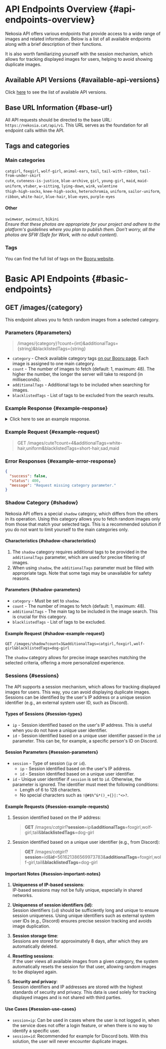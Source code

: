 [//]: # (Title: API Endpoints - Nekosia Docs)
[//]: # (Description: Explore Nekosia's API documentation for seamless access to diverse images and related information. Find detailed descriptions of each endpoint, session management, and more.)
[//]: # (Tags: nekosia, api, nekosia api, api endpoints, api documentation, image access, session management, image tags, API versions, base URL, category tags, shadow category, API sessions)
[//]: # (Canonical: api-endpoints)
[//]: # (Creation date: 2024-07-29)
[//]: # (Last update: 2024-08-09)
[//]: # (Contributors: Sefinek)

# API Endpoints Overview {#api-endpoints-overview}
Nekosia API offers various endpoints that provide access to a wide range of images and related information. Below is a list of all available endpoints along with a brief description of their functions.

It is also worth familiarizing yourself with the session mechanism, which allows for tracking displayed images for users, helping to avoid showing duplicate images.

## Available API Versions {#available-api-versions}
Click [here](https://nekosia.cat/documentation?page=introduction#api-versions) to see the list of available API versions.

## Base URL Information {#base-url}
All API requests should be directed to the base URL: `https://nekosia.cat/api/v1`. This URL serves as the foundation for all endpoint calls within the API.

## Tags and categories
### Main categories
`catgirl`, `foxgirl`, `wolf-girl`, `animal-ears`, `tail`, `tail-with-ribbon`, `tail-from-under-skirt`<br>
`cute`, `cuteness-is-justice`, `blue-archive`, `girl`, `young-girl`, `maid`, `maid-uniform`, `vtuber`, `w-sitting`, `lying-down`, `wink`, `valentine`<br>
`thigh-high-socks`, `knee-high-socks`, `heterochromia`, `uniform`, `sailor-uniform`, `ribbon`, `white-hair`, `blue-hair`, `blue-eyes`, `purple-eyes`

#### Other
`swimwear`, `swimsuit`, `bikini`<br>
*Ensure that these photos are appropriate for your project and adhere to the platform's guidelines where you plan to publish them. Don't worry, all the photos are SFW (Safe for Work, with no adult content).*

### Tags
You can find the full list of tags on the [Booru website](https://nekosia.cat/booru/tags).


# Basic API Endpoints {#basic-endpoints}

## GET /images/{category}
This endpoint allows you to fetch random images from a selected category.

### Parameters {#parameters}
> /images/{category}?count={int}&additionalTags={string}&blacklistedTags={string}
- `category` - Check available category tags [on our Booru page](https://nekosia.cat/booru/tags). Each image is assigned to one main category.
- `count` - The number of images to fetch (default: 1, maximum: 48). The higher the number, the longer the server will take to respond (in milliseconds).
- `additionalTags` - Additional tags to be included when searching for images.
- `blacklistedTags` - List of tags to be excluded from the search results.

### Example Response {#example-response}
<details>
  <summary>Click here to see an example response.</summary>

```json
{
  "success": true,
  "status": 200,
  "identifier": "user-identifier",
  "key": "viewed-key",
  "count": 2,
  "images": [
    {
      "id": "image-id",
      "colors": ["color1", "color2"],
      "image": {
        "original": {
          "url": "https://cdn.nekosia.cat/images/category/original.jpg",
          "bytes": 123456
        },
        "compressed": {
          "url": "https://cdn.nekosia.cat/images/category/compressed.jpg",
          "bytes": 654321
        }
      },
      "bytes": { "original": { "size": 123456 }, "compressed": { "size": 654321 } },
      "category": "category-name",
      "tags": ["tag1", "tag2", "tag3", "tag4"],
      "rating": null,
      "anime": { "title": "anime-title", "character": "character-name" },
      "source": {
        "url": "source-url",
        "direct": "direct-url"
      },
      "attribution": {
        "artist": { "username": "artist-name", "profile": "artist-profile-url" },
        "copyright": "Copyright 2024 © by Artist. All Rights Reserved."
      }
    }
  ]
}
```
</details>

### Example Request {#example-request}
> GET /images/cute?count=4&additionalTags=white-hair,uniform&blacklistedTags=short-hair,sad,maid

### Error Responses {#example-error-response}
```json
{
  "success": false,
  "status": 400,
  "message": "Request missing category parameter."
}
```

### Shadow Category {#shadow}
Nekosia API offers a special `shadow` category, which differs from the others in its operation.
Using this category allows you to fetch random images only from those that match your selected tags.
This is a recommended solution if you do not want to limit yourself to the main categories only.

#### Characteristics {#shadow-characteristics}
1. The `shadow` category requires additional tags to be provided in the `additionalTags` parameter, which are used for precise filtering of images.
2. When using `shadow`, the `additionalTags` parameter must be filled with appropriate tags. Note that some tags may be unavailable for safety reasons.

#### Parameters {#shadow-parameters}
- `category` - Must be set to `shadow`.
- `count` - The number of images to fetch (default: 1, maximum: 48).
- `additionalTags` - The main tag to be included in the image search. This is crucial for this category.
- `blacklistedTags` - List of tags to be excluded.

#### Example Request {#shadow-example-request}
```text
GET /images/shadow?count=3&additionalTags=catgirl,foxgirl,wolf-girl&blacklistedTags=dog-girl
```

The `shadow` category allows for precise image searches matching the selected criteria, offering a more personalized experience.

### Sessions {#sessions}
The API supports a session mechanism, which allows for tracking displayed images for users. This way, you can avoid displaying duplicate images.
Sessions can be identified by the user's IP address or a unique session identifier (e.g., an external system user ID, such as Discord).

#### Types of Sessions {#session-types}
- `ip` - Session identified based on the user's IP address. This is useful when you do not have a unique user identifier.
- `id` - Session identified based on a unique user identifier passed in the `id` parameter. This can be, for example, a specific person's ID on Discord.

#### Session Parameters {#session-parameters}
- `session` - Type of session (`ip` or `id`).
    - `ip` - Session identified based on the user's IP address.
    - `id` - Session identified based on a unique user identifier.
- `id` - Unique user identifier if `session` is set to `id`. Otherwise, the parameter is ignored. The identifier must meet the following conditions:
    - Length of 6 to 128 characters.
    - No special characters such as `!@#$%^&*()_+{}|:"<>?`.

#### Example Requests {#session-example-requests}
1. Session identified based on the IP address:
   > **GET** /images/_catgirl_?**session**=ip&**additionalTags**=foxgirl,wolf-girl,tail&**blacklistedTags**=dog-girl

2. Session identified based on a unique user identifier (e.g., from Discord):
   > **GET** /images/_catgirl_?**session**=id&**id**=561621386569973783&**additionalTags**=foxgirl,wolf-girl,tail&**blacklistedTags**=dog-girl

#### Important Notes {#session-important-notes}
1. **Uniqueness of IP-based sessions**:  
   IP-based sessions may not be fully unique, especially in shared networks.

2. **Uniqueness of session identifiers (id)**:  
   Session identifiers (`id`) should be sufficiently long and unique to ensure session uniqueness. Using unique identifiers such as external system user IDs (e.g., Discord) ensures precise session tracking and avoids image duplication.

3. **Session storage time**:  
   Sessions are stored for approximately 8 days, after which they are automatically deleted.

4. **Resetting sessions**:  
   If the user views all available images from a given category, the system automatically resets the session for that user, allowing random images to be displayed again.

5. **Security and privacy**:  
   Session identifiers and IP addresses are stored with the highest standards of security and privacy. This data is used solely for tracking displayed images and is not shared with third parties.

#### Use Cases {#session-use-cases}
- `session=ip`: Can be used in cases where the user is not logged in, when the service does not offer a login feature, or when there is no way to identify a specific user.
- `session=id`: Recommended for example for Discord bots. With this solution, the user will never encounter duplicate images.

